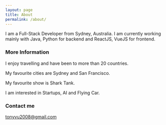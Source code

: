 ```yaml
---
layout: page
title: About
permalink: /about/
---
```


I am a Full-Stack Developer from Sydney, Australia. I am currently working mainly with Java, Python for backend and ReactJS, VueJS for frontend.

### More Information

I enjoy travelling and have been to more than 20 countries.

My favourite cities are Sydney and San Francisco.

My favourite show is Shark Tank.

I am interested in Startups, AI and Flying Car.

### Contact me

[tonyvu2008@gmail.com](mailto:tonyvu2008@gmail.com)
